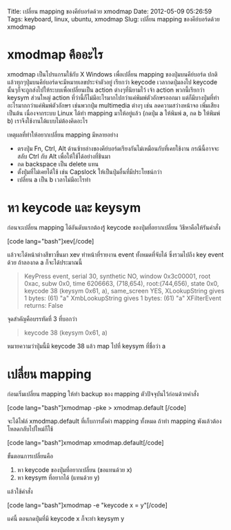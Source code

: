 Title: เปลี่ยน mapping ของคีย์บอร์ดด้วย xmodmap 
Date: 2012-05-09 05:26:59
Tags: keyboard, linux, ubuntu, xmodmap 
Slug: เปลี่ยน mapping ของคีย์บอร์ดด้วย xmodmap 


<h1>xmodmap คืออะไร</h1>
xmodmap เป็นโปรแกรมใช้กับ X Windows เพื่อเปลี่ยน mapping ของปุ่มบนคีย์บอร์ด ปกติแล้วทุกๆปุ่มบนคีย์บอร์ดจะมีหมายเลขประจำตัวอยู่ เรียกว่า keycode เวลากดปุ่มลงไป keycode นั้นๆก็จะถูกส่งไปให้ระบบเพื่อเปลี่ยนเป็น action ต่างๆที่นิยามไว้ เจ้า action พวกนี้เรียกว่า keysym ส่วนใหญ่ action ที่ว่านี้ก็ไม่มีอะไรมากไปกว่าแค่พิมพ์ตัวอักษรออกมา แต่ก็มีบางปุ่มที่ทำอะไรมากกว่าแค่พิมพ์ตัวอักษร เช่นพวกปุ่ม multimedia ต่างๆ เช่น ลดความสว่างหน้าจอ เพิ่มเสียง เป็นต้น เนื่องจากระบบ Linux ได้ทำ mapping มาให้อยู่แล้ว (กดปุ่ม a ให้พิมพ์ a, กด b ให้พิมพ์ b) เราจึงใช้งานได้แบบไม่ต้องคิดอะไร

เหตุผลที่ทำให้อยากเปลี่ยน mapping มีหลายอย่าง
<ul>
	<li>ตรงปุ่ม Fn, Ctrl, Alt ด้านซ้ายล่างของคีย์บอร์ดเรียงกันไม่เหมือนกับที่เคยใช้งาน กรณีนี้อาจจะสลับ Ctrl กับ Alt เพื่อให้ใช้ได้อย่างที่ชินมา</li>
	<li>กด backspace เป็น delete แทน</li>
	<li>ตั้งปุ่มที่ไม่เคยได้ใช้ เช่น Capslock ให้เป็นปุ่มอื่นที่มีประโยชน์กว่า</li>
	<li>เปลี่ยน a เป็น b เวลาไม่มีอะไรทำ</li>
</ul>
<h1>หา keycode และ keysym</h1>
ก่อนจะเปลี่ยน mapping ได้อันดับแรกต้องรู้ keycode ของปุ่มที่อยากเปลี่ยน วิธีหาคือให้รันคำสั่ง

[code lang="bash"]xev[/code]

แล้วจะได้หน้าต่างสีขาวขึ้นมา xev ทำหน้าที่รายงาน event ทั้งหมดที่จับได้ ซึ่งรวมไปถึง key event ด้วย ถ้าลองกด a ก็จะได้ประมาณนี้
<blockquote>KeyPress event, serial 30, synthetic NO, window 0x3c00001,
root 0xac, subw 0x0, time 6206663, (718,654), root:(744,656),
state 0x0, keycode 38 (keysym 0x61, a), same_screen YES,
XLookupString gives 1 bytes: (61) "a"
XmbLookupString gives 1 bytes: (61) "a"
XFilterEvent returns: False</blockquote>
จุดสำคัญคือบรรทัดที่ 3 ที่บอกว่า
<blockquote>keycode 38 (keysym 0x61, a)</blockquote>
หมายความว่าปุ่มนี้มี keycode 38 แล้ว map ไปที่ keysym ที่ชื่อว่า a
<h1>เปลี่ยน mapping</h1>
ก่อนเริ่มเปลี่ยน mapping ให้ทำ backup ของ mapping ตัวปัจจุบันไว้ก่อนด้วยคำสั่ง

[code lang="bash"]xmodmap -pke &gt; xmodmap.default [/code]

จะได้ไฟล์ xmodmap.default ที่เก็บการตั้งค่า mapping ทั้งหมด ถ้าทำ mapping พังแล้วต้องโหลดกลับไปใหม่ก็ใช้

[code lang="bash"]xmodmap xmodmap.default[/code]

ขั้นตอนการเปลี่ยนคือ
<ol>
	<li>หา keycode ของปุ่มที่อยากเปลี่ยน (ขอแทนด้วย x)</li>
	<li>หา keysym ที่อยากได้ (แทนด้วย y)</li>
</ol>
แล้วใช้คำสั่ง

[code lang="bash"]xmodmap -e &quot;keycode x = y&quot;[/code]

แค่นี้ ตอนกดปุ่มที่มี keycode x ก็จะทำ keysym y
